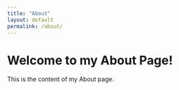 ```yaml
---
title: "About"
layout: default
permalink: /about/
---
```

# Welcome to my About Page!

This is the content of my About page.

